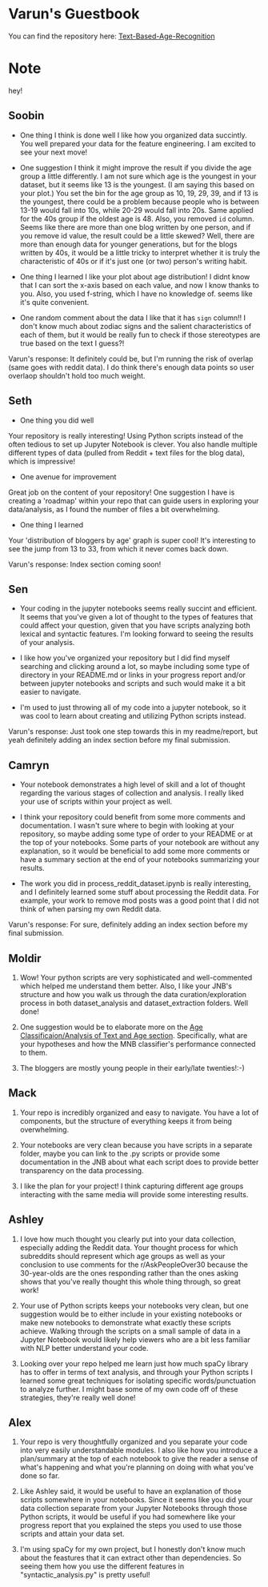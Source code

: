 # Varun's Guestbook
You can find the repository here: [Text-Based-Age-Recognition](https://github.com/Data-Science-for-Linguists-2023/Text-Based-Age-Recognition)

# Note
hey!

## Soobin

* One thing I think is done well
I like how you organized data succintly. You well prepared your data for the feature engineering. I am excited to see your next move!

* One suggestion
I think it might improve the result if you divide the age group a little differently. I am not sure which age is the youngest in your dataset, but it seems like 13 is the youngest. (I am saying this based on your plot.) You set the bin for the age group as 10, 19, 29, 39, and if 13 is the youngest, there could be a problem because people who is between 13-19 would fall into 10s, while 20-29 would fall into 20s. Same applied for the 40s group if the oldest age is 48.
Also, you removed `id` column. Seems like there are more than one blog written by one person, and if you remove id value, the result could be a little skewed?
Well, there are more than enough data for younger generations, but for the blogs written by 40s, it would be a little tricky to interpret whether it is truly the characteristic of 40s or if it's just one (or two) person's writing habit.

* One thing I learned
I like your plot about age distribution! I didnt know that I can sort the x-axis based on each value, and now I know thanks to you. Also, you used f-string, which I have no knowledge of. seems like it's quite convenient.

* One random comment about the data
I like that it has `sign` column!! I don't know much about zodiac signs and the salient characteristics of each of them, but it would be really fun to check if those stereotypes are true based on the text I guess?!

Varun's response: It definitely could be, but I'm running the risk of overlap (same goes with reddit data). I do think there's enough data points so user overlaop shouldn't hold too much weight.

## Seth

* One thing you did well

Your repository is really interesting! Using Python scripts instead of the often tedious to set up Jupyter Notebook is clever. You also handle multiple different types of data (pulled from Reddit + text files for the blog data), which is impressive!

* One avenue for improvement

Great job on the content of your repository! One suggestion I have is creating a 'roadmap' within your repo that can guide users in exploring your data/analysis, as I found the number of files a bit overwhelming.

* One thing I learned

Your 'distribution of bloggers by age' graph is super cool! It's interesting to see the jump from 13 to 33, from which it never comes back down.

Varun's response: Index section coming soon!

## Sen

- Your coding in the jupyter notebooks seems really succint and efficient. It seems that you've given a lot of thought to the types of features that could affect your question, given that you have scripts analyzing both lexical and syntactic features. I'm looking forward to seeing the results of your analysis.

- I like how you've organized your repository but I did find myself searching and clicking around a lot, so maybe including some type of directory in your README.md or links in your progress report and/or between jupyter notebooks and scripts and such would make it a bit easier to navigate.

- I'm used to just throwing all of my code into a jupyter notebook, so it was cool to learn about creating and utilizing Python scripts instead.

Varun's response: Just took one step towards this in my readme/report, but yeah definitely adding an index section before my final submission.

## Camryn

- Your notebook demonstrates a high level of skill and a lot of thought regarding the various stages of collection and analysis. I really liked your use of scripts within your project as well.

- I think your repository could benefit from some more comments and documentation. I wasn't sure where to begin with looking at your repository, so maybe adding some type of order to your README or at the top of your notebooks. Some parts of your notebook are without any explanation, so it would be beneficial to add some more comments or have a summary section at the end of your notebooks summarizing your results.

- The work you did in process_reddit_dataset.ipynb is really interesting, and I definitely learned some stuff about processing the Reddit data. For example, your work to remove mod posts was a good point that I did not think of when parsing my own Reddit data.

Varun's response: For sure, definitely adding an index section before my final submission.

## Moldir

1. Wow! Your python scripts are very sophisticated and well-commented which helped me understand them better. Also, I like your JNB's structure and how you walk us through the data curation/exploration process in both dataset_analysis and dataset_extraction folders. Well done!

2. One suggestion would be to elaborate more on the [Age Classificaion/Analysis of Text and Age section](https://github.com/Data-Science-for-Linguists-2023/Text-Based-Age-Recognition/blob/main/notebooks/dataset_analysis/blog.ipynb). Specifically, what are your hypotheses and how the MNB classifier's performance connected to them.

3. The bloggers are mostly young people in their early/late twenties!:-)

## Mack

1. Your repo is incredibly organized and easy to navigate. You have a lot of components, but the structure of everything keeps it from being overwhelming.

2. Your notebooks are very clean because you have scripts in a separate folder, maybe you can link to the .py scripts or provide some documentation in the JNB about what each script does to provide better transparency on the data processing.

3. I like the plan for your project! I think capturing different age groups interacting with the same media will provide some interesting results.

## Ashley

1. I love how much thought you clearly put into your data collection, especially adding the Reddit data. Your thought process for which subreddits should represent which age groups as well as your conclusion to use comments for the r/AskPeopleOver30 because the 30-year-olds are the ones responding rather than the ones asking shows that you've really thought this whole thing through, so great work!

2. Your use of Python scripts keeps your notebooks very clean, but one suggestion would be to either include in your existing notebooks or make new notebooks to demonstrate what exactly these scripts achieve. Walking through the scripts on a small sample of data in a Jupyter Notebook would likely help viewers who are a bit less familiar with NLP better understand your code.

3. Looking over your repo helped me learn just how much spaCy library has to offer in terms of text analysis, and through your Python scripts I learned some great techniques for isolating specific words/punctuation to analyze further. I might base some of my own code off of these strategies, they're really well done!


## Alex

1. Your repo is very thoughtfully organized and you separate your code into very easily understandable modules. I also like how you introduce a plan/summary at the top of each notebook to give the reader a sense of what's happening and what you're planning on doing with what you've done so far.

2. Like Ashley said, it would be useful to have an explanation of those scripts somewhere in your notebooks. Since it seems like you did your data collection separate from your Jupyter Notebooks through those Python scripts, it would be useful if you had somewhere like your progress report that you explained the steps you used to use those scripts and attain your data set.

3. I'm using spaCy for my own project, but I honestly don't know much about the feastures that it can extract other than dependencies. So seeing them how you use the different features in "syntactic_analysis.py" is pretty useful!
